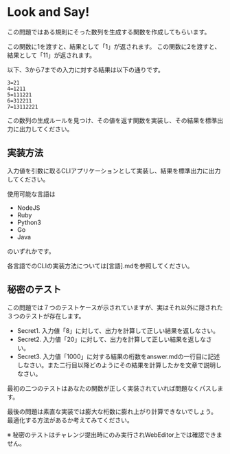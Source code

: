 # Look and Say!

この問題ではある規則にそった数列を生成する関数を作成してもらいます。

この関数に1を渡すと、結果として「1」が返されます。
この関数に2を渡すと、結果として「11」が返されます。

以下、3から7までの入力に対する結果は以下の通りです。

```
3=21
4=1211
5=111221
6=312211
7=13112221
```

この数列の生成ルールを見つけ、その値を返す関数を実装し、その結果を標準出力に出力してください。

## 実装方法
入力値を引数に取るCLIアプリケーションとして実装し、結果を標準出力に出力してください。

使用可能な言語は

- NodeJS
- Ruby
- Python3
- Go
- Java

のいずれかです。

各言語でのCLIの実装方法については[言語].mdを参照してください。

## 秘密のテスト
この問題では７つのテストケースが示されていますが、実はそれ以外に隠された３つのテストが存在します。

- Secret1. 入力値「8」に対して、出力を計算して正しい結果を返しなさい。
- Secret2. 入力値「20」に対して、出力を計算して正しい結果を返しなさい。
- Secret3. 入力値「1000」に対する結果の桁数をanswer.mdの一行目に記述しなさい。また二行目以降どのようにその結果を計算したかを文章で説明しなさい。

最初の二つのテストはあなたの関数が正しく実装されていれば問題なくパスします。

最後の問題は素直な実装では膨大な桁数に膨れ上がり計算できないでしょう。
最適化する方法があるか考えてみてください。

※ 秘密のテストはチャレンジ提出時にのみ実行されWebEditor上では確認できません。
